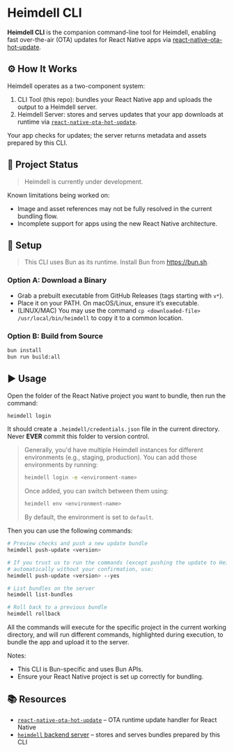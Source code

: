 # Heimdell CLI

**Heimdell CLI** is the companion command-line tool for Heimdell, enabling fast over-the-air (OTA) updates for React Native apps via [react-native-ota-hot-update](https://github.com/vantuan88291/react-native-ota-hot-update).

## ⚙️ How It Works

Heimdell operates as a two-component system:

1. CLI Tool (this repo): bundles your React Native app and uploads the output to a Heimdell server.
2. Heimdell Server: stores and serves updates that your app downloads at runtime via [`react-native-ota-hot-update`](https://github.com/vantuan88291/react-native-ota-hot-update).

Your app checks for updates; the server returns metadata and assets prepared by this CLI.

## 🚧 Project Status

> Heimdell is currently under development.

Known limitations being worked on:

- Image and asset references may not be fully resolved in the current bundling flow.
- Incomplete support for apps using the new React Native architecture.

## 🔧 Setup

> This CLI uses Bun as its runtime. Install Bun from https://bun.sh.

### Option A: Download a Binary

- Grab a prebuilt executable from GitHub Releases (tags starting with `v*`).
- Place it on your PATH. On macOS/Linux, ensure it’s executable.
- (LINUX/MAC) You may use the command `cp <downloaded-file> /usr/local/bin/heimdell` to copy it to a common location.

### Option B: Build from Source

```bash
bun install
bun run build:all
```

## ▶️ Usage

Open the folder of the React Native project you want to bundle, 
then run the command:
```bash
heimdell login
```

It should create a `.heimdell/credentials.json` file in the current directory. 
Never **EVER** commit this folder to version control.

> Generally, you'd have multiple Heimdell instances for different environments (e.g., staging, production).
> You can add those environments by running:
> ```bash
> heimdell login -e <environment-name>
>```
> 
> Once added, you can switch between them using:
> ```bash
>heimdell env <environment-name>
> ```
> By default, the environment is set to `default`.

Then you can use the following commands:
```bash
# Preview checks and push a new update bundle
heimdell push-update <version>

# If you trust us to run the commands (except pushing the update to Heimdell)
# automatically without your confirmation, use:
heimdell push-update <version> --yes

# List bundles on the server
heimdell list-bundles

# Roll back to a previous bundle
heimdell rollback
```

All the commands will execute for the specific project in the current working directory, 
and will run different commands, highlighted during execution, to bundle the app and upload it to the server.

Notes:
- This CLI is Bun-specific and uses Bun APIs.
- Ensure your React Native project is set up correctly for bundling.

## 📚 Resources

- [`react-native-ota-hot-update`](https://github.com/vantuan88291/react-native-ota-hot-update) – OTA runtime update handler for React Native
- [`heimdell` backend server](https://github.com/ShindouMihou/heimdell) – stores and serves bundles prepared by this CLI
